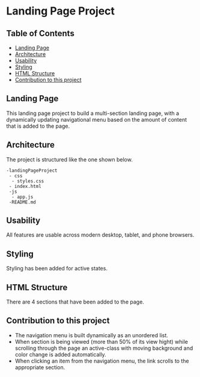 # Landing Page Project

## Table of Contents

* [Landing Page](#landing-page)
* [Architecture](#architecture)
* [Usability](#usability)
* [Styling](#styling)
* [HTML Structure](#architecture)
* [Contribution to this project](#contribution-to-this-project)

## Landing Page

This landing page project to build a multi-section landing page, with a dynamically updating navigational menu based on the amount of content that is added to the page.

## Architecture 
The project is structured like the one shown below.
```
-landingPageProject
 - css
  - styles.css    
 - index.html
 -js
  - app.js
 -README.md
```

## Usability
All features are usable across modern desktop, tablet, and phone browsers.

## Styling 

Styling has been added for active states.

## HTML Structure
 There are 4 sections that have been added to the page.

## Contribution to this project
- The navigation menu is built dynamically as an unordered list.
- When section is being viewed (more than 50% of its view hight) while scrolling through the page an active-class with moving background and color change is added automatically.
- When clicking an item from the navigation menu, the link scrolls to the appropriate section.
